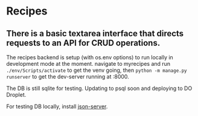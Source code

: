 # Recipes
There is a basic textarea interface that directs requests to an API for CRUD operations.
---------

The recipes backend is setup (with os.env options) to run locally in development mode at the moment. 
navigate to myrecipes and run `./env/Scripts/activate` to get the venv going, then `python -m manage.py runserver` to get the dev-server running at :8000.

The DB is still sqlite for testing. Updating to psql soon and deploying to DO Droplet.

For testing DB locally, install [json-server](https://github.com/typicode/json-server/tree/v0).

